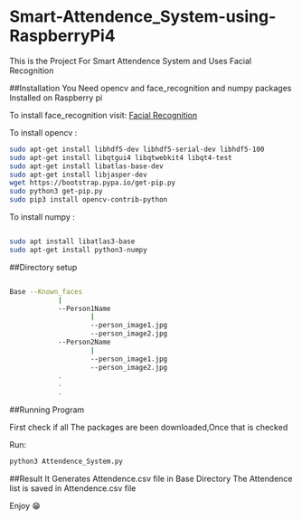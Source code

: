 # Smart-Attendence_System-using-RaspberryPi4
 
This is the Project For Smart Attendence System and Uses Facial Recognition

##Installation
You Need opencv and face_recognition and numpy packages Installed on Raspberry pi

To install face_recognition visit:
[Facial Recognition](https://gist.github.com/ageitgey/1ac8dbe8572f3f533df6269dab35df65)

To install opencv :

```bash
sudo apt-get install libhdf5-dev libhdf5-serial-dev libhdf5-100
sudo apt-get install libqtgui4 libqtwebkit4 libqt4-test
sudo apt-get install libatlas-base-dev
sudo apt-get install libjasper-dev
wget https://bootstrap.pypa.io/get-pip.py
sudo python3 get-pip.py
sudo pip3 install opencv-contrib-python
```

To install numpy :
```bash

sudo apt install libatlas3-base
sudo apt-get install python3-numpy

```

##Directory setup

```bash

Base --Known_faces
			|
			--Person1Name
					|
					--person_image1.jpg
					--person_image2.jpg
			--Person2Name
					|
					--person_image1.jpg
					--person_image2.jpg
			.
			.
			.

```

##Running Program

First check if all The packages are been downloaded,Once that is checked

Run:

```bash
python3 Attendence_System.py
```

##Result
It Generates Attendence.csv file in Base Directory
The Attendence list is saved in Attendence.csv file

Enjoy 😁